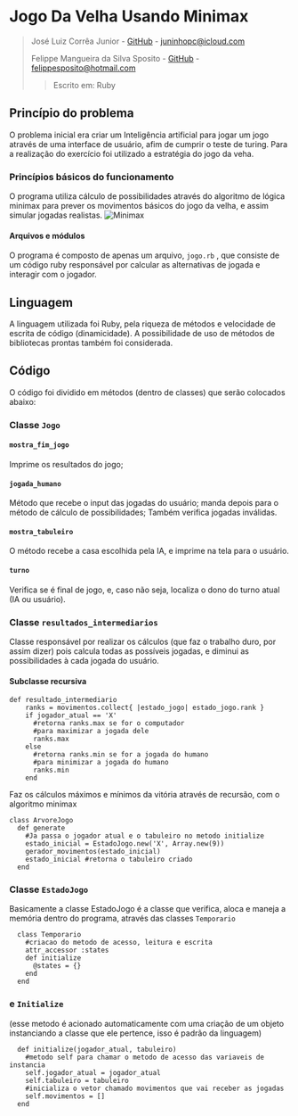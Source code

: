 # Jogo Da Velha Usando Minimax


> José Luiz Corrêa Junior - [GitHub](https://github.com/juninhoojl) - <juninhopc@icloud.com>
> 
> Felippe Mangueira da Silva Sposito - [GitHub](https://github.com/FelippeS) - <felippesposito@hotmail.com>
> > Escrito em: Ruby

## Princípio do problema

O problema inicial era criar um Inteligência artificial para jogar um jogo através de uma interface de usuário, afim de cumprir o teste de turing. Para a realização do exercício foi utilizado a estratégia do jogo da veha. 

### Princípios básicos do funcionamento

O programa utiliza cálculo de possibilidades através do algoritmo de lógica minimax para prever os movimentos básicos do jogo da velha, e assim simular jogadas realistas.
![Minimax](img/minimax.png)

#### Arquivos e módulos
O programa é composto de apenas um arquivo, `jogo.rb` , que consiste de um código ruby responsável por calcular as alternativas de jogada e interagir com o jogador.

## Linguagem

A linguagem utilizada foi Ruby, pela riqueza de métodos e velocidade de escrita de código (dinamicidade). A possibilidade de uso de métodos de bibliotecas prontas também foi considerada.

## Código

O código foi dividido em métodos (dentro de classes) que serão colocados abaixo:

### Classe `Jogo`

#### `mostra_fim_jogo`

Imprime os resultados do jogo;

#### `jogada_humano`
Método que recebe o input das jogadas do usuário; manda depois para o método de cálculo de possibilidades; Também verifica jogadas inválidas.

#### `mostra_tabuleiro`

O método recebe a casa escolhida pela IA, e imprime na tela para o usuário.

#### `turno`

Verifica se é final de jogo, e, caso não seja, localiza o dono do turno atual (IA ou usuário).

### Classe `resultados_intermediarios`

Classe responsável por realizar os cálculos (que faz o trabalho duro, por assim dizer) pois calcula todas as possíveis jogadas, e diminui as possibilidades à cada jogada do usuário.

#### Subclasse recursiva

~~~
def resultado_intermediario
    ranks = movimentos.collect{ |estado_jogo| estado_jogo.rank }
    if jogador_atual == 'X'
      #retorna ranks.max se for o computador
      #para maximizar a jogada dele
      ranks.max
    else
      #retorna ranks.min se for a jogada do humano
      #para minimizar a jogada do humano
      ranks.min
    end
~~~

Faz os cálculos máximos e mínimos da vitória através de recursão, com o algoritmo minimax

~~~
class ArvoreJogo
  def generate
    #Ja passa o jogador atual e o tabuleiro no metodo initialize
    estado_inicial = EstadoJogo.new('X', Array.new(9))
    gerador_movimentos(estado_inicial)
    estado_inicial #retorna o tabuleiro criado
  end
~~~

### Classe `EstadoJogo`

Basicamente a classe EstadoJogo é a classe que verifica, aloca e  maneja a memória dentro do programa, através das classes `Temporario`

~~~
  class Temporario
    #criacao do metodo de acesso, leitura e escrita
    attr_accessor :states
    def initialize
      @states = {}
    end
  end
~~~

 

### e `Initialize`

(esse metodo é acionado automaticamente com uma criação de um objeto instanciando a classe que ele pertence, isso é padrão da linguagem)

~~~
  def initialize(jogador_atual, tabuleiro)
    #metodo self para chamar o metodo de acesso das variaveis de instancia
    self.jogador_atual = jogador_atual
    self.tabuleiro = tabuleiro
    #inicializa o vetor chamado movimentos que vai receber as jogadas
    self.movimentos = []
  end
~~~

